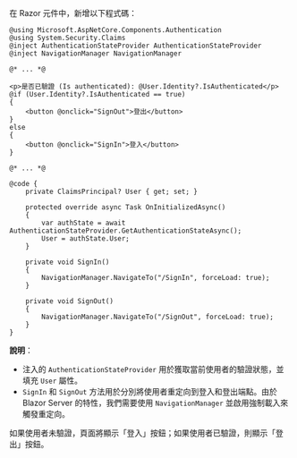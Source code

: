 在 Razor 元件中，新增以下程式碼：

```cshtml title="Components/Pages/Index.razor"
@using Microsoft.AspNetCore.Components.Authentication
@using System.Security.Claims
@inject AuthenticationStateProvider AuthenticationStateProvider
@inject NavigationManager NavigationManager

@* ... *@

<p>是否已驗證 (Is authenticated): @User.Identity?.IsAuthenticated</p>
@if (User.Identity?.IsAuthenticated == true)
{
    <button @onclick="SignOut">登出</button>
}
else
{
    <button @onclick="SignIn">登入</button>
}

@* ... *@

@code {
    private ClaimsPrincipal? User { get; set; }

    protected override async Task OnInitializedAsync()
    {
        var authState = await AuthenticationStateProvider.GetAuthenticationStateAsync();
        User = authState.User;
    }

    private void SignIn()
    {
        NavigationManager.NavigateTo("/SignIn", forceLoad: true);
    }

    private void SignOut()
    {
        NavigationManager.NavigateTo("/SignOut", forceLoad: true);
    }
}
```

**說明**：

- 注入的 `AuthenticationStateProvider` 用於獲取當前使用者的驗證狀態，並填充 `User` 屬性。
- `SignIn` 和 `SignOut` 方法用於分別將使用者重定向到登入和登出端點。由於 Blazor Server 的特性，我們需要使用 `NavigationManager` 並啟用強制載入來觸發重定向。

如果使用者未驗證，頁面將顯示「登入」按鈕；如果使用者已驗證，則顯示「登出」按鈕。
